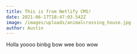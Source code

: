 ```yaml
---
title: This is from Netlify CMS!
date: 2021-06-17T18:47:03.542Z
image: /images/uploads/animalcrossing_house.jpg
author: Austin
---
```

Holla yoooo binbg bow wee boo wow